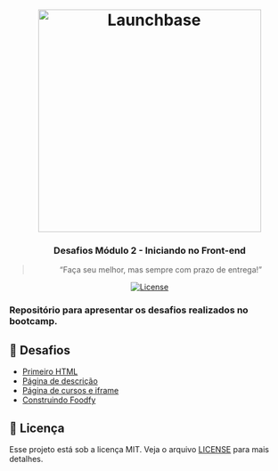 <h1 align="center">
    <img alt="Launchbase" src="https://storage.googleapis.com/golden-wind/bootcamp-launchbase/logo.png" width="400px" />
</h1>

<h3 align="center">
  Desafios Módulo 2 - Iniciando no Front-end
</h3>

<blockquote align="center">“Faça seu melhor, mas sempre com prazo de entrega!”</blockquote>

<p align="center">

  <a href="LICENSE" >
    <img alt="License" src="https://img.shields.io/badge/license-MIT-%23F8952D">
  </a>

</p>

<h3>Repositório para apresentar os desafios realizados no bootcamp.<h3>
  
## :rocket: Desafios

- [Primeiro HTML](https://github.com/martins-rafael/bootcamp-launchbase-desafios-02/tree/master/02-1%20Primeiro%20HTML)
- [Página de descrição](https://github.com/martins-rafael/bootcamp-launchbase-desafios-02/tree/master/02-2%20P%C3%A1gina%20de%20descri%C3%A7%C3%A3o)
- [Página de cursos e iframe](https://github.com/martins-rafael/bootcamp-launchbase-desafios-02/tree/master/02-3%20P%C3%A1gina%20de%20cursos%20e%20iframe)
- [Construindo Foodfy](https://github.com/martins-rafael/Foodfy)

## :memo: Licença

Esse projeto está sob a licença MIT. Veja o arquivo [LICENSE](/LICENSE) para mais detalhes.
